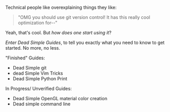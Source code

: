 Technical people like overexplaining things they like:

>"OMG you should use git version control! It has this really cool optimization for--"

Yeah, that's cool. But *how does one start using it*?

*Enter Dead Simple Guides*, to tell you exactly what you need to know to get
started. No more, no less.

"Finished" Guides:
* Dead Simple git
* dead Simple Vim Tricks
* Dead Simple Python Print 

In Progress/ Unverified Guides:
* Dead Simple OpenGL material color creation
* Dead simple command line
